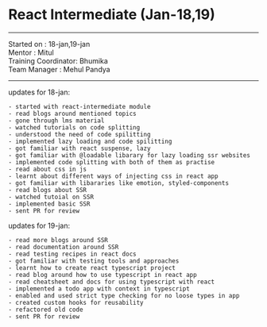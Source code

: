 # React Intermediate (Jan-18,19)

<hr>
Started on : 18-jan,19-jan<br>
Mentor : Mitul <br>
Training Coordinator: Bhumika<br>
Team Manager : Mehul Pandya
<hr>

updates for 18-jan: <br>

    - started with react-intermediate module
    - read blogs around mentioned topics
    - gone through lms material
    - watched tutorials on code splitting
    - understood the need of code spilitting
    - implemented lazy loading and code spilitting
    - got familiar with react suspense, lazy
    - got familiar with @loadable libarary for lazy loading ssr websites
    - implemented code splitting with both of them as practise
    - read about css in js
    - learnt about different ways of injecting css in react app
    - got familiar with libararies like emotion, styled-components
    - read blogs about SSR
    - watched tutoial on SSR
    - implemented basic SSR 
    - sent PR for review

updates for 19-jan: <br>

    - read more blogs around SSR
    - read documentation around SSR
    - read testing recipes in react docs
    - got familiar with testing tools and approaches
    - learnt how to create react typescript project
    - read blog around how to use typescript in react app
    - read cheatsheet and docs for using typescript with react
    - implemented a todo app with context in typescript
    - enabled and used strict type checking for no loose types in app
    - created custom hooks for reusability
    - refactored old code
    - sent PR for review 